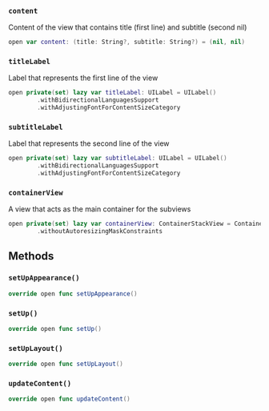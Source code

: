 
### `content`

Content of the view that contains title (first line) and subtitle (second nil)

``` swift
open var content: (title: String?, subtitle: String?) = (nil, nil) 
```

### `titleLabel`

Label that represents the first line of the view

``` swift
open private(set) lazy var titleLabel: UILabel = UILabel()
        .withBidirectionalLanguagesSupport
        .withAdjustingFontForContentSizeCategory
```

### `subtitleLabel`

Label that represents the second line of the view

``` swift
open private(set) lazy var subtitleLabel: UILabel = UILabel()
        .withBidirectionalLanguagesSupport
        .withAdjustingFontForContentSizeCategory
```

### `containerView`

A view that acts as the main container for the subviews

``` swift
open private(set) lazy var containerView: ContainerStackView = ContainerStackView()
        .withoutAutoresizingMaskConstraints
```

## Methods

### `setUpAppearance()`

``` swift
override open func setUpAppearance() 
```

### `setUp()`

``` swift
override open func setUp() 
```

### `setUpLayout()`

``` swift
override open func setUpLayout() 
```

### `updateContent()`

``` swift
override open func updateContent() 

